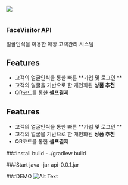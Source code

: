 


![](https://facevisitor-bucket2.s3.ap-northeast-2.amazonaws.com/logo-facevisiter%402x.png)
#  


### FaceVisitor API 
얼굴인식을 이용한 매장 고객관리 시스템 


## Features
- 고객의 얼굴인식을 통한 빠른 **가입 및 로그인 **
- 고객의 얼굴을 기반으로 한 개인화된 **상품 추천**
- QR코드를 통한 **셀프결제**

## Features
- 고객의 얼굴인식을 통한 빠른 **가입 및 로그인 **
- 고객의 얼굴을 기반으로 한 개인화된 **상품 추천**
- QR코드를 통한 **셀프결제**


###Install 
build - ./gradlew build

###Start
java -jar api-0.0.1.jar

###DEMO
![Alt Text](https://facevisitor-bucket2.s3.ap-northeast-2.amazonaws.com/ezgif.com-resize+(2).gif)
